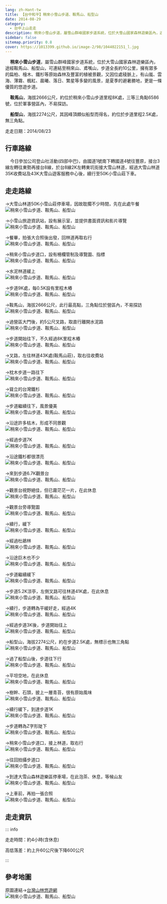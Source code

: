 ```yaml
---
lang: zh-Hant-tw
title: 【台中和平】稍來小雪山步道、鞍馬山、船型山
date: 2014-08-29
category: 
  - 台中上山走走
description: 稍來小雪山步道，屬雪山群峰國家步道系統，位於大雪山國家森林遊樂區內，途經鞍馬山、船型山，可連結至稍來山、鳶嘴山，步道全長約10公里，擁有眾多的扁柏、檜木、鐵杉等原始森林及豐富的植被景觀，又因位處稜脈上，有山嵐、雲海、薄霧、楓紅、晨曦、落日、繁星等多變的風景，是夏季的避暑勝地，更是一條優質的悠遊步道。
sidebar: false
sitemap.priority: 0.8
cover: https://1013399.github.io/image-2/98/1044022151_l.jpg
---
```


    **稍來小雪山步道**，屬雪山群峰國家步道系統，位於大雪山國家森林遊樂區內，途經鞍馬山、船型山，可連結至稍來山、鳶嘴山，步道全長約10公里，擁有眾多的扁柏、檜木、鐵杉等原始森林及豐富的植被景觀，又因位處稜脈上，有山嵐、雲海、薄霧、楓紅、晨曦、落日、繁星等多變的風景，是夏季的避暑勝地，更是一條優質的悠遊步道。  

<!-- more -->

    **鞍馬山**，海拔2666公尺，約位於稍來小雪山步道里程8K處，三等三角點6586號，位於軍事營區內，不易探訪。  

    **船型山**，海拔2274公尺，其因峰頂頗似船型而得名，約位於步道里程2.5K處，無三角點。

走走日期：2014/08/23

## 行車路線 

    今日參加公司登山社活動(四部中巴)，由國道1號南下轉國道4號往豐原，接台3線左轉往東勢再接台8線，於台8線2K左轉東坑街接大雪山林道，經過大雪山林道35K收費站及43K大雪山遊客服務中心後，續行至50K小雪山莊下車。

## 走走路線 
→大雪山林道50K小雪山莊停車場，因故耽擱不少時間，先在此處午餐  
![稍來小雪山步道、鞍馬山、船型山](https://1013399.github.io/image-2/98/1044022032_l.jpg)

→小雪山旅遊資訊站，設有展示室，並提供書面資訊和影片導覽  
![稍來小雪山步道、鞍馬山、船型山](https://1013399.github.io/image-2/98/1044022908_l.jpg)

→餐畢，拍張大合照後出發，回林道再取右行  
![稍來小雪山步道、鞍馬山、船型山](https://1013399.github.io/image-2/98/1044022034_l.jpg)

→稍來小雪山步道口，設有柵欄管制及導覽圖、指標  
![稍來小雪山步道、鞍馬山、船型山](https://1013399.github.io/image-2/98/1044024894_l.jpg)

→水泥林道緩上  
![稍來小雪山步道、鞍馬山、船型山](https://1013399.github.io/image-2/98/1044025586_l.jpg)

→步道9K處，每0.5K設有里程木樁  
![稍來小雪山步道、鞍馬山、船型山](https://1013399.github.io/image-2/98/1044024976_l.jpg)

→鞍馬山，海拔2666公尺，此行最高點，三角點位於營區內，不易探訪  
![稍來小雪山步道、鞍馬山、船型山](https://1013399.github.io/image-2/98/1044023891_l.jpg)

→過營區大門後，約5公尺叉路，取直行離開水泥路  
![稍來小雪山步道、鞍馬山、船型山](https://1013399.github.io/image-2/98/1044020407_l.jpg)

→步道開始往下，不久經過8K里程木樁  
![稍來小雪山步道、鞍馬山、船型山](https://1013399.github.io/image-2/98/1044025972_l.jpg)

→叉路，左往林道43K處(鞍馬山莊)，取右往收費站  
![稍來小雪山步道、鞍馬山、船型山](https://1013399.github.io/image-2/98/1044021352_l.jpg)

→枕木步道一路往下  
![稍來小雪山步道、鞍馬山、船型山](https://1013399.github.io/image-2/98/1044022135_l.jpg)

→聳立的台灣鐵杉  
![稍來小雪山步道、鞍馬山、船型山](https://1013399.github.io/image-2/98/1044024676_l.jpg)

→步道繼續往下，風景優美  
![稍來小雪山步道、鞍馬山、船型山](https://1013399.github.io/image-2/98/1044025289_l.jpg)

→沿途許多枯木，形成不同景觀  
![稍來小雪山步道、鞍馬山、船型山](https://1013399.github.io/image-2/98/1044022036_l.jpg)

→經過步道7K  
![稍來小雪山步道、鞍馬山、船型山](https://1013399.github.io/image-2/98/1044025290_l.jpg)

→沿途鐵杉都很漂亮  
![稍來小雪山步道、鞍馬山、船型山](https://1013399.github.io/image-2/98/1044025778_l.jpg)

→來到步道6.7K觀景台  
![稍來小雪山步道、鞍馬山、船型山](https://1013399.github.io/image-2/98/1044024977_l.jpg)

→觀景台視野絕佳，但已霧茫茫一片，在此休息  
![稍來小雪山步道、鞍馬山、船型山](https://1013399.github.io/image-2/98/1044024900_l.jpg)

→觀景台旁導覽圖  
![稍來小雪山步道、鞍馬山、船型山](https://1013399.github.io/image-2/98/1044025595_l.jpg)

→續行，緩下  
![稍來小雪山步道、鞍馬山、船型山](https://1013399.github.io/image-2/98/1044024978_l.jpg)

→經過杜鵑林  
![稍來小雪山步道、鞍馬山、船型山](https://1013399.github.io/image-2/98/1044025596_l.jpg)

→沿途巨木也不少  
![稍來小雪山步道、鞍馬山、船型山](https://1013399.github.io/image-2/98/1044021355_l.jpg)

→步道繼續緩下  
![稍來小雪山步道、鞍馬山、船型山](https://1013399.github.io/image-2/98/1044022141_l.jpg)

→步道5.2K涼亭，左側叉路可往林道41K處，在此休息  
![稍來小雪山步道、鞍馬山、船型山](https://1013399.github.io/image-2/98/1044024905_l.jpg)

→續行，步道轉為平緩好走，經過4K  
![稍來小雪山步道、鞍馬山、船型山](https://1013399.github.io/image-2/98/1044021419_l.jpg)

→經過步道3K後，步道開始往上  
![稍來小雪山步道、鞍馬山、船型山](https://1013399.github.io/image-2/98/1044022150_l.jpg)

→船型山，海拔2274公尺，約在步道2.5K處，無標示也無三角點  
![稍來小雪山步道、鞍馬山、船型山](https://1013399.github.io/image-2/98/1044026258_l.jpg)

→過了船型山後，步道往下行  
![稍來小雪山步道、鞍馬山、船型山](https://1013399.github.io/image-2/98/1044025469_l.jpg)

→平坦空地，在此休息  
![稍來小雪山步道、鞍馬山、船型山](https://1013399.github.io/image-2/98/1044021829_l.jpg)

→樹幹、石頭，披上一層青苔，很有原始風味  
![稍來小雪山步道、鞍馬山、船型山](https://1013399.github.io/image-2/98/1044021830_l.jpg)

→續行緩下，到達步道1K  
![稍來小雪山步道、鞍馬山、船型山](https://1013399.github.io/image-2/98/1044025785_l.jpg)

→步道轉為Z字形陡下  
![稍來小雪山步道、鞍馬山、船型山](https://1013399.github.io/image-2/98/1044025786_l.jpg)

→稍來小雪山步道口，接上林道，取右行  
![稍來小雪山步道、鞍馬山、船型山](https://1013399.github.io/image-2/98/1044025977_l.jpg)

→往回拍攝步道口  
![稍來小雪山步道、鞍馬山、船型山](https://1013399.github.io/image-2/98/1044022151_l.jpg)

→到達大雪山森林遊樂區停車場，在此泡茶、休息，等候山友  
![稍來小雪山步道、鞍馬山、船型山](https://1013399.github.io/image-2/98/1044025380_l.jpg)

→上車前，再拍一張合照  
![稍來小雪山步道、鞍馬山、船型山](https://1013399.github.io/image-2/98/1044022799_l.jpg)

## 走走資訊

::: info

走走時間：約4小時(含休息)

高低落差：約上升60公尺後下降600公尺

:::

## 參考地圖 
原圖連結→[台灣山林悠遊網](http://recreation.forest.gov.tw/RT/RT_2_1.aspx?TR_ID=060)  
![稍來小雪山步道、鞍馬山、船型山](https://1013399.github.io/image-2/98/1044024782_l.jpg)